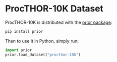 # ProcTHOR-10K Dataset

ProcTHOR-10K is distributed with the [prior package](https://github.com/allenai/prior):

```bash
pip install prior
```

Then to use it in Python, simply run:
```python
import prior
prior.load_dataset("procthor-10k")
```
